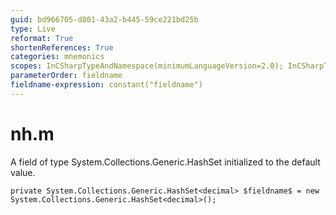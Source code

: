 ```yaml
---
guid: bd966705-d801-43a2-b445-59ce221bd25b
type: Live
reformat: True
shortenReferences: True
categories: mnemonics
scopes: InCSharpTypeAndNamespace(minimumLanguageVersion=2.0); InCSharpTypeMember(minimumLanguageVersion=2.0)
parameterOrder: fieldname
fieldname-expression: constant("fieldname")
---
```


# nh.m

A field of type System.Collections.Generic.HashSet<decimal> initialized to the default value.

```
private System.Collections.Generic.HashSet<decimal> $fieldname$ = new System.Collections.Generic.HashSet<decimal>();
```
